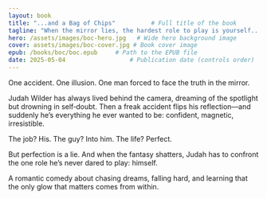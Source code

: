 ```yaml
---
layout: book
title: "...and a Bag of Chips"          # Full title of the book
tagline: "When the mirror lies, the hardest role to play is yourself..."     # Subtitle, hook, or mood phrase
hero: /assets/images/boc-hero.jpg   # Wide hero background image
cover: assets/images/boc-cover.jpg # Book cover image
epub: /books/boc/boc.epub     # Path to the EPUB file
date: 2025-05-04                  # Publication date (controls order)
---
```

One accident. One illusion. One man forced to face the truth in the mirror.

Judah Wilder has always lived behind the camera, dreaming of the spotlight but drowning in self‑doubt. Then a freak accident flips his reflection—and suddenly he’s everything he ever wanted to be: confident, magnetic, irresistible.

The job? His. The guy? Into him. The life? Perfect.

But perfection is a lie. And when the fantasy shatters, Judah has to confront the one role he’s never dared to play: himself.

A romantic comedy about chasing dreams, falling hard, and learning that the only glow that matters comes from within.
